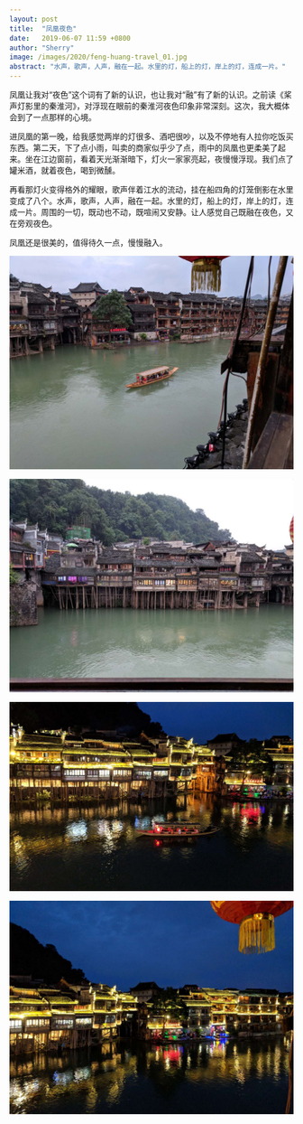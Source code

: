 ```yaml
---
layout: post
title:  "凤凰夜色"
date:   2019-06-07 11:59 +0800
author: "Sherry"
image: /images/2020/feng-huang-travel_01.jpg
abstract: "水声，歌声，人声，融在一起。水里的灯，船上的灯，岸上的灯，连成一片。"
---
```


凤凰让我对“夜色”这个词有了新的认识，也让我对“融”有了新的认识。之前读《桨声灯影里的秦淮河》，对浮现在眼前的秦淮河夜色印象非常深刻。这次，我大概体会到了一点那样的心境。

进凤凰的第一晚，给我感觉两岸的灯很多、酒吧很吵，以及不停地有人拉你吃饭买东西。第二天，下了点小雨，叫卖的商家似乎少了点，雨中的凤凰也更柔美了起来。坐在江边窗前，看着天光渐渐暗下，灯火一家家亮起，夜慢慢浮现。我们点了罐米酒，就着夜色，喝到微醺。

再看那灯火变得格外的耀眼，歌声伴着江水的流动，挂在船四角的灯笼倒影在水里变成了八个。水声，歌声，人声，融在一起。水里的灯，船上的灯，岸上的灯，连成一片。周围的一切，既动也不动，既喧闹又安静。让人感觉自己既融在夜色，又在旁观夜色。

凤凰还是很美的，值得待久一点，慢慢融入。

![cover](/images/2020/feng-huang-travel_01.jpg)

![cover](/images/2020/feng-huang-travel_02.jpg)

![cover](/images/2020/feng-huang-travel_03.jpg)

![cover](/images/2020/feng-huang-travel_04.jpg)